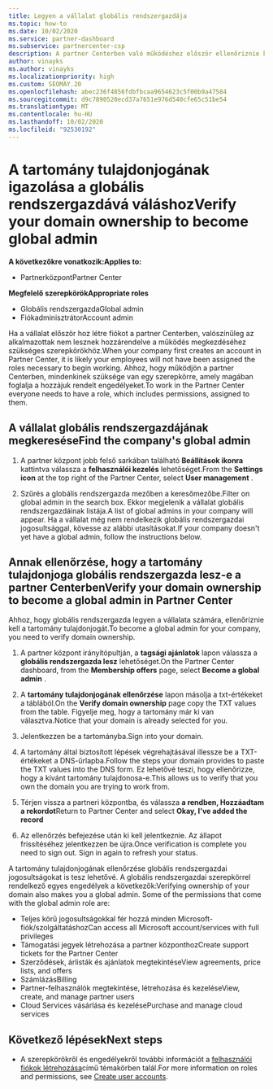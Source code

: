 ```yaml
---
title: Legyen a vállalat globális rendszergazdája
ms.topic: how-to
ms.date: 10/02/2020
ms.service: partner-dashboard
ms.subservice: partnercenter-csp
description: A partner Centerben való működéshez először ellenőriznie kell a tartomány tulajdonjogát. Ebből a témakörből megtudhatja, hogyan teheti ezt meg, és hogyan válhat olyan globális rendszergazda, aki hozzáadhat felhasználókat.
author: vinayks
ms.author: vinayks
ms.localizationpriority: high
ms.custom: SEOMAY.20
ms.openlocfilehash: abec236f4856fdbfbcaa9654623c5f00b9a47584
ms.sourcegitcommit: d9c7890520ecd37a7651e976d540cfe65c51be54
ms.translationtype: MT
ms.contentlocale: hu-HU
ms.lasthandoff: 10/02/2020
ms.locfileid: "92530192"
---
```

# <a name="verify-your-domain-ownership-to-become-global-admin"></a><span data-ttu-id="f40b9-104">A tartomány tulajdonjogának igazolása a globális rendszergazdává váláshoz</span><span class="sxs-lookup"><span data-stu-id="f40b9-104">Verify your domain ownership to become global admin</span></span> 

<span data-ttu-id="f40b9-105">**A következőkre vonatkozik:**</span><span class="sxs-lookup"><span data-stu-id="f40b9-105">**Applies to:**</span></span>

- <span data-ttu-id="f40b9-106">Partnerközpont</span><span class="sxs-lookup"><span data-stu-id="f40b9-106">Partner Center</span></span>

<span data-ttu-id="f40b9-107">**Megfelelő szerepkörök**</span><span class="sxs-lookup"><span data-stu-id="f40b9-107">**Appropriate roles**</span></span>

- <span data-ttu-id="f40b9-108">Globális rendszergazda</span><span class="sxs-lookup"><span data-stu-id="f40b9-108">Global admin</span></span>
- <span data-ttu-id="f40b9-109">Fiókadminisztrátor</span><span class="sxs-lookup"><span data-stu-id="f40b9-109">Account admin</span></span>

<span data-ttu-id="f40b9-110">Ha a vállalat először hoz létre fiókot a partner Centerben, valószínűleg az alkalmazottak nem lesznek hozzárendelve a működés megkezdéséhez szükséges szerepkörökhöz.</span><span class="sxs-lookup"><span data-stu-id="f40b9-110">When your company first creates an account in Partner Center, it is likely your employees will not have been assigned the roles necessary to begin working.</span></span>  <span data-ttu-id="f40b9-111">Ahhoz, hogy működjön a partner Centerben, mindenkinek szüksége van egy szerepkörre, amely magában foglalja a hozzájuk rendelt engedélyeket.</span><span class="sxs-lookup"><span data-stu-id="f40b9-111">To work in the Partner Center everyone needs to have a role, which includes permissions, assigned to them.</span></span>  

## <a name="find-the-companys-global-admin"></a><span data-ttu-id="f40b9-112">A vállalat globális rendszergazdájának megkeresése</span><span class="sxs-lookup"><span data-stu-id="f40b9-112">Find the company's global admin</span></span>

1. <span data-ttu-id="f40b9-113">A partner központ jobb felső sarkában található **Beállítások ikonra** kattintva válassza a **felhasználói kezelés** lehetőséget.</span><span class="sxs-lookup"><span data-stu-id="f40b9-113">From the **Settings icon** at the top right of the Partner Center, select **User management** .</span></span>

1. <span data-ttu-id="f40b9-114">Szűrés a globális rendszergazda mezőben a keresőmezőbe.</span><span class="sxs-lookup"><span data-stu-id="f40b9-114">Filter on global admin in the search box.</span></span> <span data-ttu-id="f40b9-115">Ekkor megjelenik a vállalat globális rendszergazdáinak listája.</span><span class="sxs-lookup"><span data-stu-id="f40b9-115">A list of global admins in your company will appear.</span></span> <span data-ttu-id="f40b9-116">Ha a vállalat még nem rendelkezik globális rendszergazdai jogosultsággal, kövesse az alábbi utasításokat.</span><span class="sxs-lookup"><span data-stu-id="f40b9-116">If your company doesn't yet have a global admin, follow the instructions below.</span></span>


## <a name="verify-your-domain-ownership-to-become-a-global-admin-in-partner-center"></a><span data-ttu-id="f40b9-117">Annak ellenőrzése, hogy a tartomány tulajdonjoga globális rendszergazda lesz-e a partner Centerben</span><span class="sxs-lookup"><span data-stu-id="f40b9-117">Verify your domain ownership to become a global admin in Partner Center</span></span>

<span data-ttu-id="f40b9-118">Ahhoz, hogy globális rendszergazda legyen a vállalata számára, ellenőriznie kell a tartomány tulajdonjogát.</span><span class="sxs-lookup"><span data-stu-id="f40b9-118">To become a global admin for your company, you need to verify domain ownership.</span></span>

1. <span data-ttu-id="f40b9-119">A partner központ irányítópultján, a **tagsági ajánlatok** lapon válassza a **globális rendszergazda lesz** lehetőséget.</span><span class="sxs-lookup"><span data-stu-id="f40b9-119">On the Partner Center dashboard, from the **Membership offers** page, select **Become a global admin** .</span></span> 

2. <span data-ttu-id="f40b9-120">A **tartomány tulajdonjogának ellenőrzése** lapon másolja a txt-értékeket a táblából.</span><span class="sxs-lookup"><span data-stu-id="f40b9-120">On the **Verify domain ownership** page copy the TXT values from the table.</span></span> <span data-ttu-id="f40b9-121">Figyelje meg, hogy a tartomány már ki van választva.</span><span class="sxs-lookup"><span data-stu-id="f40b9-121">Notice that your domain is already selected for you.</span></span>

3. <span data-ttu-id="f40b9-122">Jelentkezzen be a tartományba.</span><span class="sxs-lookup"><span data-stu-id="f40b9-122">Sign into your domain.</span></span> 

4. <span data-ttu-id="f40b9-123">A tartomány által biztosított lépések végrehajtásával illessze be a TXT-értékeket a DNS-űrlapba.</span><span class="sxs-lookup"><span data-stu-id="f40b9-123">Follow the steps your domain provides to paste the TXT values into the DNS form.</span></span>  <span data-ttu-id="f40b9-124">Ez lehetővé teszi, hogy ellenőrizze, hogy a kívánt tartomány tulajdonosa-e.</span><span class="sxs-lookup"><span data-stu-id="f40b9-124">This allows us to verify that you own the domain you are trying to work from.</span></span>

5. <span data-ttu-id="f40b9-125">Térjen vissza a partneri központba, és válassza **a rendben, Hozzáadtam a rekordot**</span><span class="sxs-lookup"><span data-stu-id="f40b9-125">Return to Partner Center and select **Okay, I've added the record**</span></span>

6. <span data-ttu-id="f40b9-126">Az ellenőrzés befejezése után ki kell jelentkeznie. Az állapot frissítéséhez jelentkezzen be újra.</span><span class="sxs-lookup"><span data-stu-id="f40b9-126">Once verification is complete you need to sign out. Sign in again to refresh your status.</span></span> 

<span data-ttu-id="f40b9-127">A tartomány tulajdonjogának ellenőrzése globális rendszergazdai jogosultságokat is tesz lehetővé. A globális rendszergazdai szerepkörrel rendelkező egyes engedélyek a következők:</span><span class="sxs-lookup"><span data-stu-id="f40b9-127">Verifying ownership of your domain also makes you a global admin. Some of the permissions that come with the global admin role are:</span></span>

- <span data-ttu-id="f40b9-128">Teljes körű jogosultságokkal fér hozzá minden Microsoft-fiók/szolgáltatáshoz</span><span class="sxs-lookup"><span data-stu-id="f40b9-128">Can access all Microsoft account/services with full privileges</span></span> 
- <span data-ttu-id="f40b9-129">Támogatási jegyek létrehozása a partner központhoz</span><span class="sxs-lookup"><span data-stu-id="f40b9-129">Create support tickets for the Partner Center</span></span>
- <span data-ttu-id="f40b9-130">Szerződések, árlisták és ajánlatok megtekintése</span><span class="sxs-lookup"><span data-stu-id="f40b9-130">View agreements, price lists, and offers</span></span>
- <span data-ttu-id="f40b9-131">Számlázás</span><span class="sxs-lookup"><span data-stu-id="f40b9-131">Billing</span></span>
- <span data-ttu-id="f40b9-132">Partner-felhasználók megtekintése, létrehozása és kezelése</span><span class="sxs-lookup"><span data-stu-id="f40b9-132">View, create, and manage partner users</span></span>
- <span data-ttu-id="f40b9-133">Cloud Services vásárlása és kezelése</span><span class="sxs-lookup"><span data-stu-id="f40b9-133">Purchase and manage cloud services</span></span>

## <a name="next-steps"></a><span data-ttu-id="f40b9-134">Következő lépések</span><span class="sxs-lookup"><span data-stu-id="f40b9-134">Next steps</span></span>

- <span data-ttu-id="f40b9-135">A szerepkörökről és engedélyekről további információt a [felhasználói fiókok létrehozása](create-user-accounts-and-set-permissions.md)című témakörben talál.</span><span class="sxs-lookup"><span data-stu-id="f40b9-135">For more information on roles and permissions, see [Create user accounts](create-user-accounts-and-set-permissions.md).</span></span> 